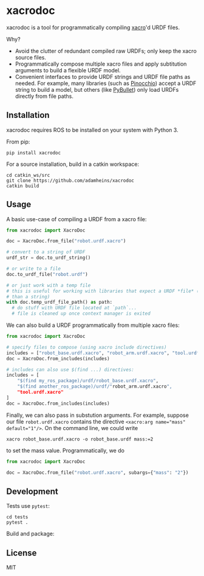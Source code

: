 # xacrodoc

xacrodoc is a tool for programmatically compiling [xacro]()'d URDF files.

Why?

* Avoid the clutter of redundant compiled raw URDFs; only keep the xacro
  source files.
* Programmatically compose multiple xacro files and apply subtitution
  arguments to build a flexible URDF model.
* Convenient interfaces to provide URDF strings and URDF file paths as needed.
  For example, many libraries (such as [Pinocchio]()) accept a URDF string to
  build a model, but others (like [PyBullet]()) only load URDFs directly from file
  paths.

## Installation

xacrodoc requires ROS to be installed on your system with Python 3.

From pip:
```
pip install xacrodoc
```

For a source installation, build in a catkin workspace:
```
cd catkin_ws/src
git clone https://github.com/adamheins/xacrodoc
catkin build
```

## Usage

A basic use-case of compiling a URDF from a xacro file:

```python
from xacrodoc import XacroDoc

doc = XacroDoc.from_file("robot.urdf.xacro")

# convert to a string of URDF
urdf_str = doc.to_urdf_string()

# or write to a file
doc.to_urdf_file("robot.urdf")

# or just work with a temp file
# this is useful for working with libraries that expect a URDF *file* (rather
# than a string)
with doc.temp_urdf_file_path() as path:
  # do stuff with URDF file located at `path`...
  # file is cleaned up once context manager is exited
```

We can also build a URDF programmatically from multiple xacro files:

```python
from xacrodoc import XacroDoc

# specify files to compose (using xacro include directives)
includes = ["robot_base.urdf.xacro", "robot_arm.urdf.xacro", "tool.urdf.xacro"]
doc = XacroDoc.from_includes(includes)

# includes can also use $(find ...) directives:
includes = [
    "$(find my_ros_package)/urdf/robot_base.urdf.xacro",
    "$(find another_ros_package)/urdf/"robot_arm.urdf.xacro",
    "tool.urdf.xacro"
]
doc = XacroDoc.from_includes(includes)
```

Finally, we can also pass in substution arguments. For example, suppose our
file `robot.urdf.xacro` contains the directive `<xacro:arg name="mass" default="1"/>`. On the command line, we could write
```
xacro robot_base.urdf.xacro -o robot_base.urdf mass:=2
```
to set the mass value. Programmatically, we do
```python
from xacrodoc import XacroDoc

doc = XacroDoc.from_file("robot.urdf.xacro", subargs={"mass": "2"})
```

## Development

Tests use `pytest`:
```
cd tests
pytest .
```

Build and package:

## License

MIT
